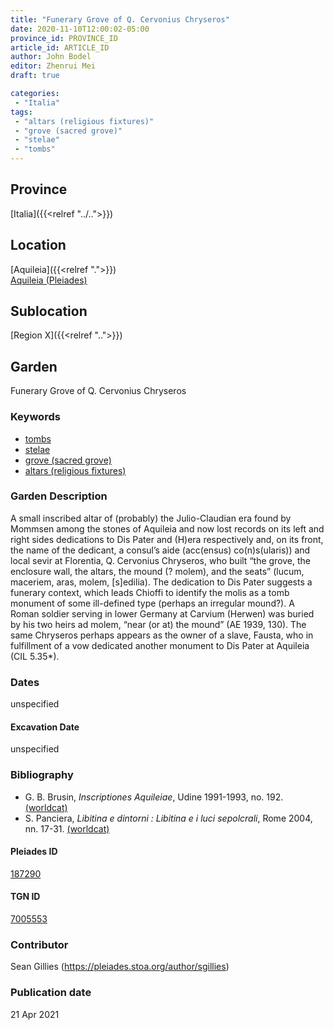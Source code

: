 ```yaml
---
title: "Funerary Grove of Q. Cervonius Chryseros"
date: 2020-11-10T12:00:02-05:00
province_id: PROVINCE_ID
article_id: ARTICLE_ID
author: John Bodel
editor: Zhenrui Mei
draft: true

categories:
 - "Italia"
tags:
 - "altars (religious fixtures)"
 - "grove (sacred grove)"
 - "stelae"
 - "tombs"
---
```


## Province

[Italia]({{<relref "../..">}})

<!--### Province Description-->

<!-- DESCRIPTION -->


## Location

[Aquileia]({{<relref ".">}}) \
[Aquileia (Pleiades)](hhttps://pleiades.stoa.org/places/187290)

<!--### Location Description-->

<!-- LEAVE THIS BLANK FOR NOW -->

## Sublocation

[Region X]({{<relref "..">}})

<!--### Sublocation Description-->

<!-- DESCRIPTION -->


## Garden

Funerary Grove of Q. Cervonius Chryseros

### Keywords

- [tombs](http://vocab.getty.edu/page/aat/300005926)
- [stelae](http://vocab.getty.edu/page/aat/300007023)
- [grove (sacred grove)](http://vocab.getty.edu/page/aat/300251876)
- [altars (religious fixtures)](http://vocab.getty.edu/page/aat/300003725)

### Garden Description

A small inscribed altar of (probably) the Julio-Claudian era found by Mommsen among the stones of Aquileia and now lost records on its left and right sides dedications to Dis Pater and (H)era respectively and, on its front, the name of the dedicant, a consul’s aide (acc(ensus) co(n)s(ularis)) and local sevir at Florentia, Q. Cervonius Chryseros, who built “the grove, the enclosure wall, the altars, the mound (? molem), and the seats” (lucum, maceriem, aras, molem, [s]edilia). The dedication to Dis Pater suggests a funerary context, which leads Chioffi to identify the molis as a tomb monument of some ill-defined type (perhaps an irregular mound?). A Roman soldier serving in lower Germany at Carvium (Herwen) was buried by his two heirs ad molem,  “near (or at) the mound” (AE 1939, 130). The same Chryseros perhaps appears as the owner of a slave, Fausta, who in fulfillment of a vow dedicated another monument to Dis Pater at Aquileia (CIL 5.35*).

<!--### Maps-->

<!--
OLD WAY (DO NOT USE)
![alt_text](../../images/image_name.ext)
*CAPTION*

NEW WAY ↓↓↓↓
{{< figure src="../../images/image_name.ext" alt="ALT_TEXT" title="CAPTION" >}}
-->

<!--### Images-->


### Dates

unspecified

#### Excavation Date

unspecified

### Bibliography

* G. B. Brusin, *Inscriptiones Aquileiae*, Udine 1991-1993, no. 192.[(worldcat)](http://www.worldcat.org/oclc/603656316)
* S. Panciera, *Libitina e dintorni : Libitina e i luci sepolcrali*, Rome 2004, nn. 17-31. [(worldcat)](http://www.worldcat.org/oclc/849004166)

<!--#### Periodo ID-->

<!-- [PERIODO_ID](https://pleiades.stoa.org/places/PLEIADES_ID) -->

#### Pleiades ID

[187290](https://pleiades.stoa.org/places/187290)

#### TGN ID

[7005553](http://vocab.getty.edu/page/tgn/7005553)

### Contributor

Sean Gillies (https://pleiades.stoa.org/author/sgillies)

### Publication date


21 Apr 2021

<!--### Related articles-->

<!-- Links to other related articles. Leave blank for now -->
